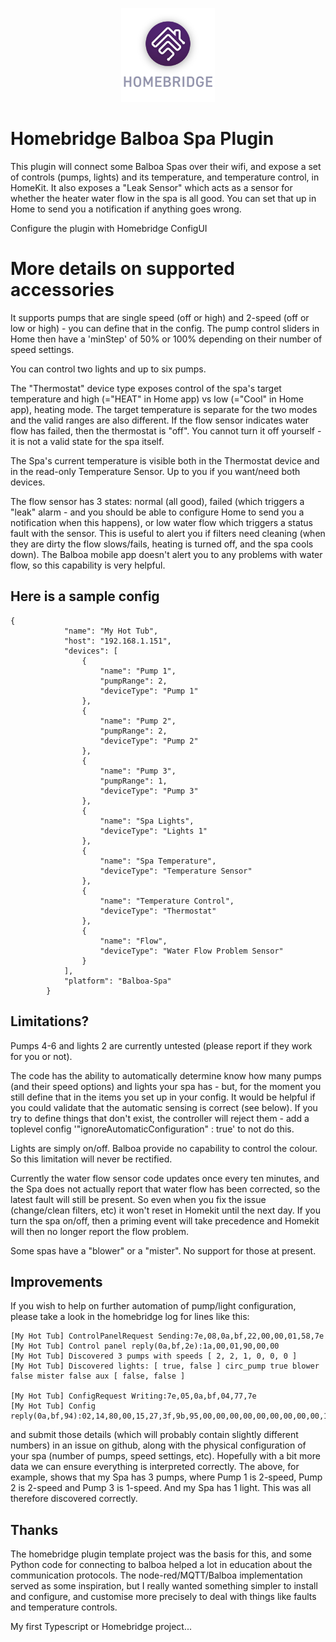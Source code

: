 
<p align="center">

<img src="https://github.com/homebridge/branding/raw/master/logos/homebridge-wordmark-logo-vertical.png" width="150">

</p>

# Homebridge Balboa Spa Plugin

This plugin will connect some Balboa Spas over their wifi, and expose a set of controls (pumps, lights) and its temperature, and temperature control, in HomeKit.  It also exposes a "Leak Sensor" which acts as a sensor for whether the heater water flow in the spa is all good.  You can set that up in Home to send you a notification if anything goes wrong.

Configure the plugin with Homebridge ConfigUI

# More details on supported accessories

It supports pumps that are single speed (off or high) and 2-speed (off or low or high) - you can define that in the config. The pump control sliders in Home then have a 'minStep' of 50% or 100% depending on their number of speed settings.

You can control two lights and up to six pumps. 

The "Thermostat" device type exposes control of the spa's target temperature and high (="HEAT" in Home app) vs low (="Cool" in Home app), heating mode.  The target temperature is separate for the two modes and the valid ranges are also different.  If the flow sensor indicates water flow has failed, then the thermostat is "off".  You cannot turn it off yourself - it is not a valid state for the spa itself.

The Spa's current temperature is visible both in the Thermostat device and in the read-only Temperature Sensor. Up to you if you want/need both devices.

The flow sensor has 3 states: normal (all good), failed (which triggers a "leak" alarm - and you should be able to configure Home to send you a notification when this happens), or low water flow which triggers a status fault with the sensor.  This is useful to alert you if filters need cleaning (when they are dirty the flow slows/fails, heating is turned off, and the spa cools down).  The Balboa mobile app doesn't alert you to any problems with water flow, so this capability is very helpful. 

## Here is a sample config

```
{
            "name": "My Hot Tub",
            "host": "192.168.1.151",
            "devices": [
                {
                    "name": "Pump 1",
                    "pumpRange": 2,
                    "deviceType": "Pump 1"
                },
                {
                    "name": "Pump 2",
                    "pumpRange": 2,
                    "deviceType": "Pump 2"
                },
                {
                    "name": "Pump 3",
                    "pumpRange": 1,
                    "deviceType": "Pump 3"
                },
                {
                    "name": "Spa Lights",
                    "deviceType": "Lights 1"
                },
                {
                    "name": "Spa Temperature",
                    "deviceType": "Temperature Sensor"
                },
                {
                    "name": "Temperature Control",
                    "deviceType": "Thermostat"
                },
                {
                    "name": "Flow",
                    "deviceType": "Water Flow Problem Sensor"
                }
            ],
            "platform": "Balboa-Spa"
        }
```

## Limitations?

Pumps 4-6 and lights 2 are currently untested (please report if they work for you or not).

The code has the ability to automatically determine know how many pumps (and their speed options) and lights your spa has - but, for the moment you still define that in the items you set up in your config. It would be helpful if you could validate that the automatic sensing is correct (see below).
If you try to define things that don't exist, the controller will reject them - add a toplevel config '"ignoreAutomaticConfiguration" : true' to not do this.

Lights are simply on/off.  Balboa provide no capability to control the colour.  So this limitation will never be rectified.

Currently the water flow sensor code updates once every ten minutes, and the Spa does not actually report that water flow has been corrected, so the latest fault will still be present.  So even when you fix the issue (change/clean filters, etc) it won't reset in Homekit until the next day.  If you turn the spa on/off, then a priming event will take precedence and Homekit will then no longer report the flow problem.

Some spas have a "blower" or a "mister". No support for those at present.

## Improvements

If you wish to help on further automation of pump/light configuration, please take a look in the homebridge log for lines like this:

```
[My Hot Tub] ControlPanelRequest Sending:7e,08,0a,bf,22,00,00,01,58,7e
[My Hot Tub] Control panel reply(0a,bf,2e):1a,00,01,90,00,00
[My Hot Tub] Discovered 3 pumps with speeds [ 2, 2, 1, 0, 0, 0 ]
[My Hot Tub] Discovered lights: [ true, false ] circ_pump true blower false mister false aux [ false, false ]

[My Hot Tub] ConfigRequest Writing:7e,05,0a,bf,04,77,7e
[My Hot Tub] Config reply(0a,bf,94):02,14,80,00,15,27,3f,9b,95,00,00,00,00,00,00,00,00,00,15,27,ff,ff,3f,9b,95
```

and submit those details (which will probably contain slightly different numbers) in an issue on github, along with the physical configuration of your spa (number of pumps, speed settings, etc). Hopefully with a bit more data we can ensure everything is interpreted correctly.  The above, for example, shows that my Spa has 3 pumps, where Pump 1 is 2-speed, Pump 2 is 2-speed and Pump 3 is 1-speed. And my Spa has 1 light. This was all therefore discovered correctly.

## Thanks

The homebridge plugin template project was the basis for this, and some Python code for connecting to balboa helped a lot in education about the communication protocols.  The node-red/MQTT/Balboa implementation served as some inspiration, but I really wanted something simpler to install and configure, and customise more precisely to deal with things like faults and temperature controls.

My first Typescript or Homebridge project...